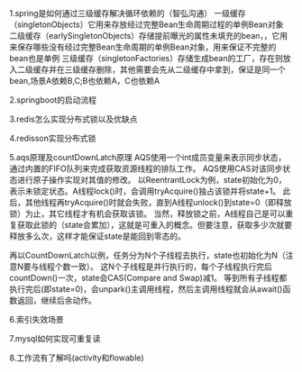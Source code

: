 1.spring是如何通过三级缓存解决循环依赖的（智弘沟通）
一级缓存（singletonObjects）它用来存放经过完整Bean生命周期过程的单例Bean对象
二级缓存（earlySingletonObjects）存储提前曝光的属性未填充的bean，，它用来保存哪些没有经过完整Bean生命周期的单例Bean对象，用来保证不完整的bean也是单例
三级缓存（singletonFactories）存储生成bean的工厂，存在则放入二级缓存并在三级缓存删除，其他需要会先从二级缓存中拿到，保证是同一个bean,场景A依赖B,C;B也依赖A，C也依赖A

2.springboot的启动流程

3.redis怎么实现分布式锁以及优缺点

4.redisson实现分布式锁

5.aqs原理及countDownLatch原理
AQS使用一个int成员变量来表示同步状态，通过内置的FIFO队列来完成获取资源线程的排队工作。
AQS使用CAS对该同步状态进行原子操作实现对其值的修改。
以ReentrantLock为例，state初始化为0，表示未锁定状态。A线程lock()时，会调用tryAcquire()独占该锁并将state+1。
此后，其他线程再tryAcquire()时就会失败，直到A线程unlock()到state=0（即释放锁）为止，其它线程才有机会获取该锁。
当然，释放锁之前，A线程自己是可以重复获取此锁的（state会累加），这就是可重入的概念。但要注意，获取多少次就要释放多么次，这样才能保证state是能回到零态的。

再以CountDownLatch以例，任务分为N个子线程去执行，state也初始化为N（注意N要与线程个数一致）。
这N个子线程是并行执行的，每个子线程执行完后countDown()一次，state会CAS(Compare and Swap)减1。
等到所有子线程都执行完后(即state=0)，会unpark()主调用线程，然后主调用线程就会从await()函数返回，继续后余动作。

6.索引失效场景

7.mysql如何实现可重复读

8.工作流有了解吗(activity和flowable)